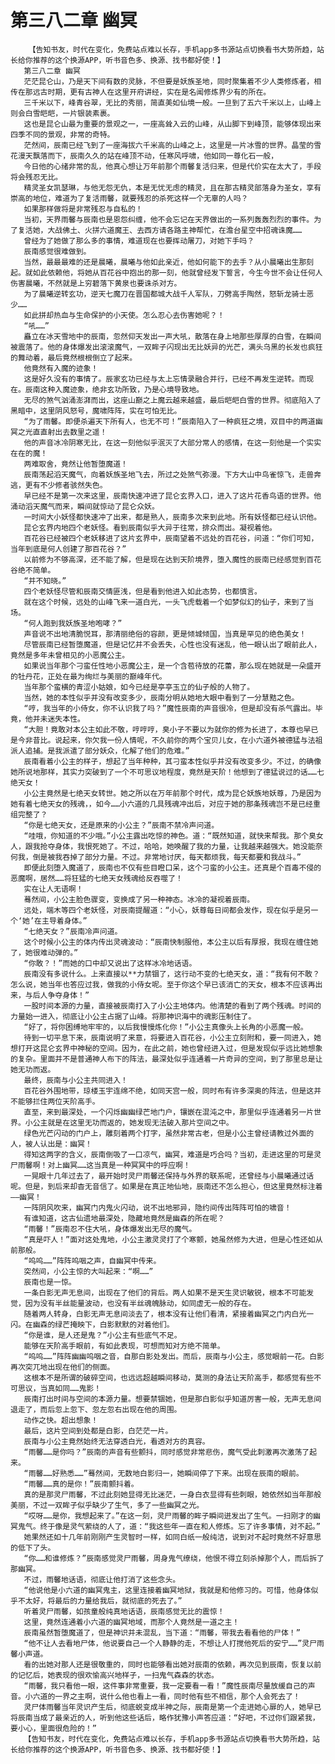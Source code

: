 # 第三八二章 幽冥
        【告知书友，时代在变化，免费站点难以长存，手机app多书源站点切换看书大势所趋，站长给你推荐的这个换源APP，听书音色多、换源、找书都好使！】
       第三八二章 幽冥
       茫茫昆仑山，乃是天下间有数的灵脉，不但要是妖族圣地，同时聚集着不少人类修炼者，相传在那远古时期，更有古神人在这里开府讲经，实在是名闻修炼界少有的所在。
       三千米以下，峰青谷翠，无比的秀丽，简直美如仙境一般。一旦到了五六千米以上，山峰上则会白雪皑皑，一片银装素裹。
       这也是昆仑山最为重要的景观之一，一座高耸入云的山峰，从山脚下到峰顶，能够体现出来四季不同的景观，非常的奇特。
       茫然间，辰南已经飞到了一座海拔六千米高的山峰之上，这里是一片冰雪的世界。晶莹的雪花漫天飘落而下，辰南久久的站在峰顶不动，任寒风呼啸，他如同一尊化石一般，
       今日他的心绪非常的乱，他真心想让万年前那个雨馨复活归来，但是代价实在太大了，手段将会残忍无比。
       精灵圣女凯瑟琳，与他无怨无仇，本是无忧无虑的精灵，且在那古精灵部落身为圣女，享有崇高的地位，难道为了复活雨馨，就要残忍的杀死这样一个无辜的人吗？
       如果那样做将是非常残忍与自私的！
       当初，天界雨馨与辰南也是恩怨纠缠，他不会忘记在天界做出的一系列轰轰烈烈的事件。为了复活她，大战佛土、火拼六道魔王、去西方请各路主神帮忙，在澹台星空中招魂诛魔……
       曾经为了她做了那么多的事情，难道现在也要挥动屠刀，对她下手吗？
       辰南感觉很难做到。
       当然，最最最难的还是晨曦，晨曦与他如此亲近，他如何能下的去手？从小晨曦出生那刻起。就如此依赖他，将她从百花谷中抱出的那一刻，他就曾经发下誓言，今生今世不会让任何人伤害晨曦，不然就是上穷碧落下黄泉也要诛杀对方。
       为了晨曦逆转玄功，逆天七魔刀在晋国都城大战千人军队，刀劈高手陶然，怒斩龙骑士恶少……
       如此拼却热血与生命保护的小天使。怎么忍心去伤害她呢？！
       “吼……”
       矗立在冰天雪地中的辰南，忽然仰天发出一声大吼，散落在身上地那些厚厚的白雪，在瞬间被震落了。他的身体爆发出滚滚魔气，一双眸子闪现出无比妖异的光芒，满头乌黑的长发也疯狂的舞动着，最后竟然根根倒立了起来。
       他竟然有入魔的迹象！
       这是好久没有的事情了。辰家玄功已经与太上忘情录融合并行，已经不再发生逆转。而现在。辰南这种入魔迹象，绝非玄功所致，乃是心境导致地。
       无尽的煞气汹涌澎湃而出，这座山巅之上魔云越来越盛，最后皑皑白雪的世界。彻底陷入了黑暗中，这里阴风怒号，魔啸阵阵，实在可怕无比。
       “为了雨馨。即便杀遍天下所有人，也无不可！”辰南陷入了一种疯狂之境，双目中的两道幽冥之光直直射出去数里之遥！
       他的声音冰冷阴寒无比，在这一刻他似乎泯灭了大部分常人的感情，在这一刻他是一个实实在在的魔！
       两难取舍，竟然让他暂堕魔道！
       辰南荡起滔天魔气，向着妖族圣地飞去，所过之处煞气弥漫。下方大山中鸟雀惊飞，走兽奔逃，更有不少修者骇然失色。
       早已经不是第一次来这里，辰南快速冲进了昆仑玄界入口，进入了这片花香鸟语的世界。他涌动滔天魔气而来，瞬间就惊动了昆仑众妖。
       一时间大小妖怪都快速冲了出来，都是熟人，辰南多次来到此地。所有妖怪都已经认识他。
       昆仑玄界内地四个老妖怪。看到辰南似乎大异于往常，排众而出。凝视着他。
       百花谷已经被四个老妖移进了这片玄界中，辰南望着不远处的百花谷，问道：“你们可知，当年到底是何人创建了那百花谷？”
       以前修为不够高深，还不能了解，但是现在达到天阶境界，堕入魔性的辰南已经感觉到百花谷绝不简单。
       “并不知晓。”
       四个老妖怪尽管和辰南交情匪浅，但是看到他进入如此态势，也都慎言。
       就在这个时候，远处的山峰飞来一道白光，一头飞虎载着一个如梦似幻的仙子，来到了当场。
       “何人跑到我妖族圣地咆哮？”
       声音说不出地清脆悦耳，那清丽绝俗的容颜，更是倾城倾国，当真是罕见的绝色美女！
       尽管辰南已经暂堕魔道，但是记忆并不会丢失，心性也没有迷乱，他一眼认出了眼前此人，竟然是多年未曾相见的小恶魔公主。
       如果说当年那个刁蛮任性地小恶魔公主，是一个含苞待放的花蕾，那么现在她就是一朵盛开的牡丹花，正处在最为绚烂与美丽的巅峰年代。
       当年那个蛮横的青涩小姑娘，如今已经是亭亭玉立的仙子般的人物了。
       当然，她的本性似乎并没有改变多少，辰南分明从她地大眼中看到了一分慧黠之色。
       “哼，我当年的小侍女，你不认识我了吗？”魔性辰南的声音很冷，但是却没有杀气露出。毕竟，他并未迷失本性。
       “大胆！竟敢对本公主如此不敬，哼哼哼，臭小子不要以为就你的修为长进了，本尊也早已是今非昔比。说起来，你欠我一份人情呢，不久前你的两个宝贝儿女，在小六道外被德猛与法祖派人追捕。是我派遣了部分妖众，化解了他们的危难。”
       辰南看着小公主的样子，想起了当年种种，其刁蛮本性似乎并没有改变多少。不过，的确像她所说地那样，其实力突破到了一个不可思议地程度，竟然是天阶！他想到了德猛说过的话……七绝天女！
       小公主竟然是七绝天女转世。她之所以在万年前那个时代，成为昆仑妖族地妖尊，乃是因为她有着七绝天女的残魂，，如今……小六道的几具残魂冲出后，对应于她的那条残魂岂不是已经重组完整了？
       “你是七绝天女，还是原来的小公主？”辰南不禁冷声问道。
       “哇哦，你知道的不少哦。”小公主露出吃惊的神色。道：“既然知道，就快来帮我。那个臭女人，跟我抢夺身体，我恨死她了。不过，哈哈，她唤醒了我的力量，让我越来越强大。她没能奈何我，倒是被我吞掉了部分力量。不过。非常地讨厌，每天都烦我，每天都要和我战斗。”
       即便此刻堕入魔道了，辰南也不仅有些目瞪口呆，这个刁蛮的小公主。还真是个百毒不侵的恶魔啊，居然……将狂猛的七绝天女残魂给反吞噬了！
       实在让人无语啊！
       蓦然间，小公主脸色骤变，变换成了另一种神态。冰冷的凝视着辰南。
       远处，端木等四个老妖怪，对辰南提醒道：“小心，妖尊每日间都会发作，现在似乎是另一个‘她’在主导着身体。”
       “七绝天女？”辰南冷声问道。
       这个时候小公主的体内传出灵魂波动：“辰南快制服他，本公主以后有厚报，我现在缠住她了，她很难动弹的。”
       “你敢？！”而她的口中却又说出了这样冰冷地话语。
       辰南没有多说什么。上来直接以**力禁锢了，这行动不变的七绝天女，道：“我有何不敢？怎么说，她当年也答应过我，做我的小侍女呢。至于你这个早已该消亡的天女，根本不应该再出来，与后人争夺身体！”
       一股时间本源的力量，直接被辰南打入了小公主地体内。他清楚的看到了两个残魂。时间的力量始一进入，彻底让小公主占据了山峰。将那神识海中的魂影压制住了。
       “好了，将你困缚地牢牢的，以后我慢慢炼化你！”小公主真像头上长角的小恶魔一般。
       待到一切平息下来，辰南说明了来意，将要进入百花谷，小公主立刻附和，要一同进入，她想打开这昆仑玄界中神秘的空间。因为，在此之前，她也曾经进入过，但是发现似乎远比她想象的复杂。里面并不是普通神人布下的阵法，最深处似乎连通着一片奇异的空间，到了那里总是让她无功而返。
       最终，辰南与小公主共同进入！
       百花谷外围地带，琼楼玉宇连绵不绝，如同天宫一般，同时布有许多深奥的阵法，但是这并不能够拦住两位天阶高手。
       直至，来到最深处，一个闪烁幽幽绿芒地门户，镶嵌在混沌之中，那里似乎连通着另一片世界。小公主就是在这里无功而返的，她发现无法破入那片空间之中。
       绿色光芒闪动的门户上，雕刻着两个打字，虽然非常古老，但是小公主曾经请教过外面的人，被人认出是：幽冥！
       得知这两字的含义，辰南倒吸了一口凉气，幽冥，难道是巧合吗？当初，走进这里的可是灵尸雨馨啊！对上幽冥……这当真是一种冥冥中的呼应啊！
       一晃眼十几年过去了，最开始时灵尸雨馨还保持与外界的联系呢，还曾经与小晨曦通过话呢。但是，到后来却杳无音信了。如果是在真正地仙地，辰南还不怎么担心，但这里竟然标注着——幽冥！
       一阵阴风吹来，幽冥门内鬼火闪动，说不出地邪异，隐约间传出阵阵可怕的啸音！
       有谁知道，这古仙遗地最深处，隐藏地竟然是幽森的所在呢？
       “雨馨！”辰南忍不住大吼，身体爆发出无尽的魔气。
       “真是吓人！”面对这处鬼地，小公主激灵灵打了个寒颤，她虽然修为大进，但是心性还如从前那般。
       “呜呜……”阵阵呜咽之声，自幽冥中传来。
       突然间，小公主惊的大叫起来：“啊……”
       辰南也是一惊。
       一条白影无声无息间，出现在了他们的背后。两人如果不是天生灵识敏锐，根本不可能发觉，因为没有半丝能量波动，也没有半丝魂魄脉动，如同虚无一般的存在。
       随着两人转身，白影无声无息间淡去了，根本没有让他们看清，紧接着幽冥之门内白光一闪。在幽森的绿芒掩映下，白影默默的对着他们。
       “你是谁，是人还是鬼？”小公主有些底气不足。
       能够在天阶高手眼前，有如此表现，可想而知对方绝不简单。
       “呜呜……”阵阵幽幽呜咽之音，自那白影处发出。而后，辰南与小公主，感觉眼前一花。白影再次突兀地出现在他们的侧面。
       这根本不是所谓的破碎空间，也远远超越瞬间移动，莫测的身法让天阶高手，都感觉有些不可思议，当真如同……鬼影！
       辰南打出时间与空间的本源力量。想要禁锢她，但是那白影似乎知道厉害一般，无声无息间退走了，而后忽上忽下、忽左忽右出现在他的周围。
       动作之快。超出想象！
       最后，这片空间到处都是白影，白茫茫一片。
       辰南与小公主竟然始终无法穿透白光，看透对方的真容。
       “雨馨……是你吗？”辰南的声音有些颤抖，同时感觉非常悲伤，魔气受此刺激再次激荡了起来。
       “雨馨……好熟悉……”蓦然间，无数地白影归一，她瞬间停了下来。出现在辰南的眼前。
       “雨馨……真的是你！”辰南颤抖着。
       真的是那灵尸雨馨，不过此刻她显得无比迷茫，一身白衣显得有些刺眼，她依然如当年那般美丽，不过一双眸子似乎缺少了生气，多了一些幽冥之光。
       “哎呀……是你，我想起来了。”在这一刻，灵尸雨馨的眸子瞬间迸发出了生气。一扫刚才的幽冥鬼气。终于像是灵气萦绕的人了，道：“我这些年一直在和人修炼。忘了许多事情，对不起。”
       她果然还如十几年前刚刚产生灵智时一样，如同白纸一般纯洁，说到对不起时竟然不好意思的低下了头。
       “你……和谁修炼？”辰南感觉灵尸雨馨，周身鬼气缭绕，他恨不得立刻杀掉那个人，而后拆了那幽冥。
       不过，雨馨地话语，彻底让他打消了这些念头。
       “他说他是小六道的幽冥鬼主，这里连接着幽冥地狱，我就是和他修习的。可惜，他身体似乎不太好，将最后的力量给我后，就彻底的死去了。”
       听着灵尸雨馨，如孩童般纯真地话语，辰南感觉无比的震惊！
       这里，竟然连通着小六道的幽冥地域，而那个人竟然是一道之主！
       辰南虽然暂堕魔道了，但是神识并未混乱，当下道：“雨馨，带我去看看他的尸体！”
       “他不让人去看地尸体，他说要自己一个人静静的走，不想让人打搅他死后的安宁……”灵尸雨馨小声道。
       看的出她对那人还是很敬重的，同时也能够看出她对辰南的依赖，再次见到辰南，恢复以前的记忆后，她表现的很欢愉高兴地样子，一扫鬼气森森的状态。
       “雨馨，我只看他一眼，这件事非常重要，我一定要看一看！”魔性辰南尽量放缓自己的声音。小六道的一界之主啊，说什么他也看上一看，同时他有些不相信，那个人会死去了！
       灵尸体雨馨当年灵识产生后，彻底蜕变成半神之际，辰南是第一个走进她心扉的人，她早已将辰南当成了最亲近的人，听到他这些话后，略作犹豫小声答应道：“好吧，不过你们跟紧我，要小心，里面很危险的！”
       【告知书友，时代在变化，免费站点难以长存，手机app多书源站点切换看书大势所趋，站长给你推荐的这个换源APP，听书音色多、换源、找书都好使！】